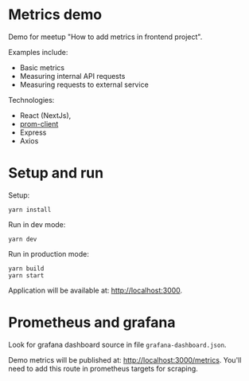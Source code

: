 # Metrics demo

Demo for meetup "How to add metrics in frontend project".

Examples include:

- Basic metrics
- Measuring internal API requests
- Measuring requests to external service

Technologies:

- React (NextJs),
- [prom-client](https://github.com/siimon/prom-client)
- Express
- Axios


# Setup and run

Setup:

```
yarn install
```

Run in dev mode: 

```
yarn dev
```

Run in production mode:

```
yarn build
yarn start
```

Application will be available at: [http://localhost:3000](http://localhost:3000).

# Prometheus and grafana

Look for grafana dashboard source in file `grafana-dashboard.json`.

Demo metrics will be published at: [http://localhost:3000/metrics](http://localhost:3000/metrics).
You'll need to add this route in prometheus targets for scraping.
